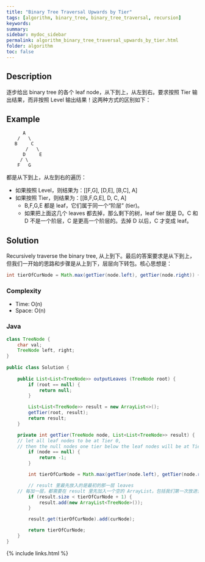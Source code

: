 ```yaml
---
title: "Binary Tree Traversal Upwards by Tier"
tags: [algorithm, binary_tree, binary_tree_traversal, recursion]
keywords:
summary:
sidebar: mydoc_sidebar
permalink: algorithm_binary_tree_traversal_upwards_by_tier.html
folder: algorithm
toc: false
---
```


## Description
逐步给出 binary tree 的各个 leaf node，从下到上，从左到右。要求按照 Tier 输出结果，而非按照 Level 输出结果！这两种方式的区别如下：

## Example
```
      A
    /   \
   B     C
       /   \
      D     E
     / \
    F   G
```
都是从下到上，从左到右的遍历：
* 如果按照 Level，则结果为：[[F,G], [D,E], [B,C], A]
* 如果按照 Tier，则结果为：[[B,F,G,E], D, C, A]
  * B,F,G,E 都是 leaf，它们属于同一个“阶层” (tier)。
  * 如果把上面这几个 leaves 都去掉，那么剩下的树，leaf tier 就是 D。C 和 D 不是一个阶层，C 是更高一个阶层的。去掉 D 以后，C 才变成 leaf。


  
## Solution
Recursively traverse the binary tree, 从上到下。最后的答案要求是从下到上，但我们一开始的思路和步骤是从上到下，层层向下转包。核心思想是：
```java
int tierOfCurNode = Math.max(getTier(node.left), getTier(node.right)) + 1;
```

### Complexity
* Time: O(n)
* Space: O(n)

### Java
```java
class TreeNode {
    char val;
    TreeNode left, right;
}
 
public class Solution {
	
    public List<List<TreeNode>> outputLeaves (TreeNode root) {
        if (root == null) {
            return null;
        }

        List<List<TreeNode>> result = new ArrayList<>();		
        getTier(root, result);
        return result;
    }

    private int getTier(TreeNode node, List<List<TreeNode>> result) {
	// let all leaf nodes to be at Tier 0,
	// then the null nodes one tier below the leaf nodes will be at Tier -1
        if (node == null) {
            return -1;
        }

        int tierOfCurNode = Math.max(getTier(node.left), getTier(node.right)) + 1;

        // result 里最先放入的是最初的那一层 leaves
	// 每加一层，都需要在 result 里先加入一个空的 ArrayList。包括我们第一次放进去最初的那一层leaves的时候
        if (result.size < tierOfCurNode + 1) {
            result.add(new ArrayList<TreeNode>());
        }

        result.get(tierOfCurNode).add(curNode);

        return tierOfCurNode;
    }
}
```


{% include links.html %}
